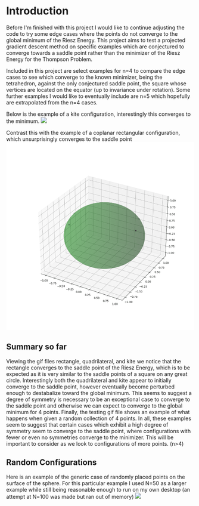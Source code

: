 # Introduction
Before I'm finished with this project I would like to continue adjusting the code to try some edge cases where the points do not converge to the global minimum of the Riesz Energy. This project aims to test a projected gradient descent method on specific examples which are conjectured to converge towards a saddle point rather than the minimizer of the Riesz Energy for the Thompson Problem.

Included in this project are select examples for n=4 to compare the edge cases to see which converge to the known minimizer, being the tetrahedron, against the only conjectured saddle point, the square whose vertices are located on the equator (up to invariance under rotation). Some further examples I would like to eventually include are n=5 which hopefully are extrapolated from the n=4 cases.

Below is the example of a kite configuration, interestingly this converges to the minimum.
![](https://github.com/edawhite/RieszEnergy/blob/main/kite.gif)

Contrast this with the example of a coplanar rectangular configuration, which unsurprisingly converges to the saddle point
![](https://github.com/edawhite/RieszEnergy/blob/main/rectangle.gif)

## Summary so far
Viewing the gif files rectangle, quadrilateral, and kite we notice that the rectangle converges to the saddle point of the Riesz Energy, which is to be expected as it is very similar to the saddle points of a square on any great circle.
Interestingly both the quadrilateral and kite appear to initially converge to the saddle point, however eventually become perturbed enough to destabalize toward the global minimum. This seems to suggest a degree of symmetry is necessary to be an exceptional case to converge to the saddle point and otherwise we can expect to converge to the global minimum for 4 points.
Finally, the testing gif file shows an example of what happens when given a random collection of 4 points. In all, these examples seem to suggest that certain cases which exhibit a high degree of symmetry seem to converge to the saddle point, where configurations with fewer or even no symmetries converge to the minimizer. This will be important to consider as we look to configurations of more points. (n>4)
## Random Configurations
Here is an example of the generic case of randomly placed points on the surface of the sphere. For this particular example I used N=50 as a larger example while still being reasonable enough to run on my own desktop (an attempt at N=100 was made but ran out of memory)
![](https://github.com/edawhite/RieszEnergy/blob/main/50_pts_random.gif)
